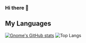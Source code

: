 ### Hi there 👋

## My Languages
[![Gnome's GitHub stats](https://github-readme-stats.vercel.app/api?username=xxLnolan&count_private=true&theme=dark&show_icons=true)](https://github.com/anuraghazra/github-readme-stats)
![Top Langs](https://github-readme-stats.vercel.app/api/top-langs/?username=xxLnolan&theme=dark&layout=compact)
